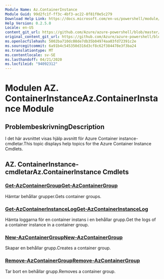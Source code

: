 ```yaml
---
Module Name: Az.ContainerInstance
Module Guid: 99d2fc1f-ff3c-4bf3-ac22-8f81f0e5c279
Download Help Link: https://docs.microsoft.com/en-us/powershell/module/az.containerinstance
Help Version: 0.2.5.0
Locale: en-US
content_git_url: https://github.com/Azure/azure-powershell/blob/master/src/ContainerInstance/ContainerInstance/help/Az.ContainerInstance.md
original_content_git_url: https://github.com/Azure/azure-powershell/blob/master/src/ContainerInstance/ContainerInstance/help/Az.ContainerInstance.md
ms.openlocfilehash: 5002ba710dc08de7db35b04974aa03fd72391c2e
ms.sourcegitcommit: 6a91b4c545350d316d3cf8c62f384478e3f3ba24
ms.translationtype: MT
ms.contentlocale: sv-SE
ms.lasthandoff: 04/21/2020
ms.locfileid: "94092312"
---
```

# <span data-ttu-id="1b6f5-101">Modulen AZ. ContainerInstance</span><span class="sxs-lookup"><span data-stu-id="1b6f5-101">Az.ContainerInstance Module</span></span>
## <span data-ttu-id="1b6f5-102">Problembeskrivning</span><span class="sxs-lookup"><span data-stu-id="1b6f5-102">Description</span></span>
<span data-ttu-id="1b6f5-103">I det här avsnittet visas hjälp avsnitt för Azure Container instance-cmdletar.</span><span class="sxs-lookup"><span data-stu-id="1b6f5-103">This topic displays help topics for the Azure Container Instance Cmdlets.</span></span>

## <span data-ttu-id="1b6f5-104">AZ. ContainerInstance-cmdletar</span><span class="sxs-lookup"><span data-stu-id="1b6f5-104">Az.ContainerInstance Cmdlets</span></span>
### [<span data-ttu-id="1b6f5-105">Get-AzContainerGroup</span><span class="sxs-lookup"><span data-stu-id="1b6f5-105">Get-AzContainerGroup</span></span>](Get-AzContainerGroup.md)
<span data-ttu-id="1b6f5-106">Hämtar behållar grupper.</span><span class="sxs-lookup"><span data-stu-id="1b6f5-106">Gets container groups.</span></span>

### [<span data-ttu-id="1b6f5-107">Get-AzContainerInstanceLog</span><span class="sxs-lookup"><span data-stu-id="1b6f5-107">Get-AzContainerInstanceLog</span></span>](Get-AzContainerInstanceLog.md)
<span data-ttu-id="1b6f5-108">Hämta loggarna för en container instans i en behållar grupp.</span><span class="sxs-lookup"><span data-stu-id="1b6f5-108">Get the logs of a container instance in a container group.</span></span>

### [<span data-ttu-id="1b6f5-109">New-AzContainerGroup</span><span class="sxs-lookup"><span data-stu-id="1b6f5-109">New-AzContainerGroup</span></span>](New-AzContainerGroup.md)
<span data-ttu-id="1b6f5-110">Skapar en behållar grupp.</span><span class="sxs-lookup"><span data-stu-id="1b6f5-110">Creates a container group.</span></span>

### [<span data-ttu-id="1b6f5-111">Remove-AzContainerGroup</span><span class="sxs-lookup"><span data-stu-id="1b6f5-111">Remove-AzContainerGroup</span></span>](Remove-AzContainerGroup.md)
<span data-ttu-id="1b6f5-112">Tar bort en behållar grupp.</span><span class="sxs-lookup"><span data-stu-id="1b6f5-112">Removes a container group.</span></span>

